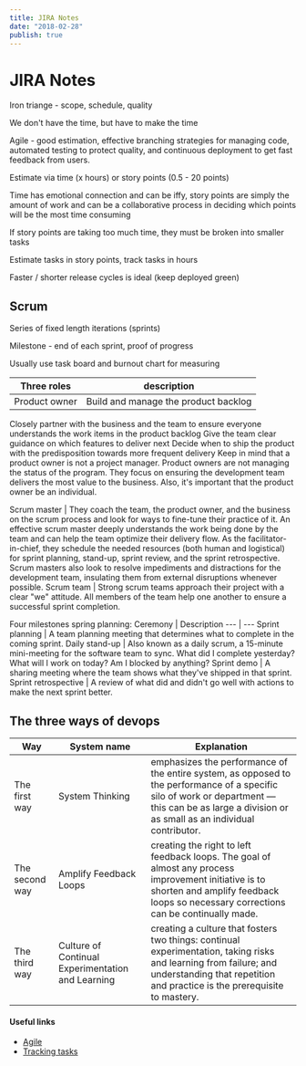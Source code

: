 ```yaml
---
title: JIRA Notes
date: "2018-02-28"
publish: true
---
```



# JIRA Notes

Iron triange - scope, schedule, quality

We don't have the time, but have to make the time

Agile - good estimation, effective branching strategies for managing code, automated testing to protect quality, and continuous deployment to get fast feedback from users.

Estimate via time (x hours) or story points (0.5 - 20 points)

Time has emotional connection and can be iffy, story points are simply the amount of work and can be a collaborative process in deciding which points will be the most time consuming

If story points are taking too much time, they must be broken into smaller tasks

Estimate tasks in story points, track tasks in hours

Faster / shorter release cycles is ideal (keep deployed green)

## Scrum

Series of fixed length iterations (sprints)

Milestone - end of each sprint, proof of progress

Usually use task board and burnout chart for measuring

Three roles | description
--- | ---
Product owner | Build and manage the product backlog
Closely partner with the business and the team to ensure everyone understands the work items in the product backlog
Give the team clear guidance on which features to deliver next
Decide when to ship the product with the predisposition towards more frequent delivery 
Keep in mind that a product owner is not a project manager. Product owners are not managing the status of the program. They focus on ensuring the development team delivers the most value to the business. Also, it's important that the product owner be an individual. 

Scrum master | They coach the team, the product owner, and the business on the scrum process and look for ways to fine-tune their practice of it. An effective scrum master deeply understands the work being done by the team and can help the team optimize their delivery flow. As the facilitator-in-chief, they schedule the needed resources (both human and logistical) for sprint planning, stand-up, sprint review, and the sprint retrospective. Scrum masters also look to resolve impediments and distractions for the development team, insulating them from external disruptions whenever possible.
Scrum team | Strong scrum teams approach their project with a clear "we" attitude. All members of the team help one another to ensure a successful sprint completion.

Four milestones spring planning:
Ceremony | Description
--- | ---
Sprint planning | A team planning meeting that determines what to complete in the coming sprint.
Daily stand-up | Also known as a daily scrum, a 15-minute mini-meeting for the software team to sync. What did I complete yesterday? What will I work on today?    Am I blocked by anything?
Sprint demo | A sharing meeting where the team shows what they've shipped in that sprint.
Sprint retrospective | A review of what did and didn't go well with actions to make the next sprint better.



## The three ways of devops

Way | System name | Explanation
--- | --- | ---
The first way | System Thinking | emphasizes the performance of the entire system, as opposed to the performance of a specific silo of work or department — this can be as large a division or as small as an individual contributor.
The second way |	Amplify Feedback Loops 	| creating the right to left feedback loops. The goal of almost any process improvement initiative is to shorten and amplify feedback loops so necessary corrections can be continually made.
The third way 	| Culture of Continual Experimentation and Learning |	creating a culture that fosters two things: continual experimentation, taking risks and learning from failure; and understanding that repetition and practice is the prerequisite to mastery.


#### Useful links

* [Agile](https://www.atlassian.com/agile/teams)
* [Tracking tasks](https://confluence.atlassian.com/jirasoftwarecloud/configuring-estimation-and-tracking-764478030.html)